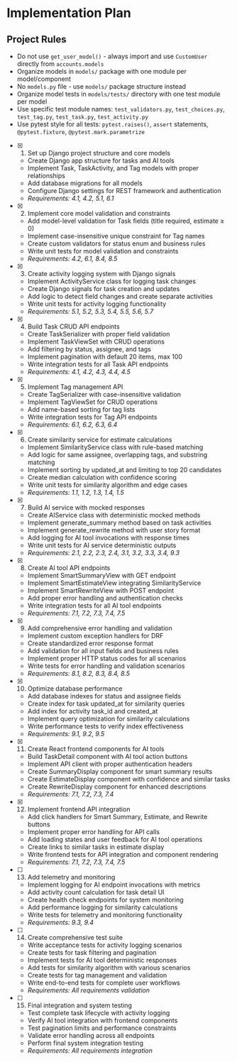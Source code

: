 # Implementation Plan

## Project Rules
- Do not use `get_user_model()` - always import and use `CustomUser` directly from `accounts.models`
- Organize models in `models/` package with one module per model/component
- No `models.py` file - use `models/` package structure instead
- Organize model tests in `models/tests/` directory with one test module per model
- Use specific test module names: `test_validators.py`, `test_choices.py`, `test_tag.py`, `test_task.py`, `test_activity.py`
- Use pytest style for all tests: `pytest.raises()`, `assert` statements, `@pytest.fixture`, `@pytest.mark.parametrize`

- [x] 1. Set up Django project structure and core models
  - Create Django app structure for tasks and AI tools
  - Implement Task, TaskActivity, and Tag models with proper relationships
  - Add database migrations for all models
  - Configure Django settings for REST framework and authentication
  - _Requirements: 4.1, 4.2, 5.1, 6.1_

- [x] 2. Implement core model validation and constraints
  - Add model-level validation for Task fields (title required, estimate ≥ 0)
  - Implement case-insensitive unique constraint for Tag names
  - Create custom validators for status enum and business rules
  - Write unit tests for model validation and constraints
  - _Requirements: 4.2, 6.1, 8.4, 8.5_

- [x] 3. Create activity logging system with Django signals
  - Implement ActivityService class for logging task changes
  - Create Django signals for task creation and updates
  - Add logic to detect field changes and create separate activities
  - Write unit tests for activity logging functionality
  - _Requirements: 5.1, 5.2, 5.3, 5.4, 5.5, 5.6, 5.7_

- [x] 4. Build Task CRUD API endpoints
  - Create TaskSerializer with proper field validation
  - Implement TaskViewSet with CRUD operations
  - Add filtering by status, assignee, and tags
  - Implement pagination with default 20 items, max 100
  - Write integration tests for all Task API endpoints
  - _Requirements: 4.1, 4.2, 4.3, 4.4, 4.5_

- [x] 5. Implement Tag management API
  - Create TagSerializer with case-insensitive validation
  - Implement TagViewSet for CRUD operations
  - Add name-based sorting for tag lists
  - Write integration tests for Tag API endpoints
  - _Requirements: 6.1, 6.2, 6.3, 6.4_

- [x] 6. Create similarity service for estimate calculations
  - Implement SimilarityService class with rule-based matching
  - Add logic for same assignee, overlapping tags, and substring matching
  - Implement sorting by updated_at and limiting to top 20 candidates
  - Create median calculation with confidence scoring
  - Write unit tests for similarity algorithm and edge cases
  - _Requirements: 1.1, 1.2, 1.3, 1.4, 1.5_

- [x] 7. Build AI service with mocked responses
  - Create AIService class with deterministic mocked methods
  - Implement generate_summary method based on task activities
  - Implement generate_rewrite method with user story format
  - Add logging for AI tool invocations with response times
  - Write unit tests for AI service deterministic outputs
  - _Requirements: 2.1, 2.2, 2.3, 2.4, 3.1, 3.2, 3.3, 3.4, 9.3_

- [x] 8. Create AI tool API endpoints
  - Implement SmartSummaryView with GET endpoint
  - Implement SmartEstimateView integrating SimilarityService
  - Implement SmartRewriteView with POST endpoint
  - Add proper error handling and authentication checks
  - Write integration tests for all AI tool endpoints
  - _Requirements: 7.1, 7.2, 7.3, 7.4, 7.5_

- [x] 9. Add comprehensive error handling and validation
  - Implement custom exception handlers for DRF
  - Create standardized error response format
  - Add validation for all input fields and business rules
  - Implement proper HTTP status codes for all scenarios
  - Write tests for error handling and validation scenarios
  - _Requirements: 8.1, 8.2, 8.3, 8.4, 8.5_

- [x] 10. Optimize database performance
  - Add database indexes for status and assignee fields
  - Create index for task updated_at for similarity queries
  - Add index for activity task_id and created_at
  - Implement query optimization for similarity calculations
  - Write performance tests to verify index effectiveness
  - _Requirements: 9.1, 9.2, 9.5_

- [x] 11. Create React frontend components for AI tools
  - Build TaskDetail component with AI tool action buttons
  - Implement API client with proper authentication headers
  - Create SummaryDisplay component for smart summary results
  - Create EstimateDisplay component with confidence and similar tasks
  - Create RewriteDisplay component for enhanced descriptions
  - _Requirements: 7.1, 7.2, 7.3, 7.4_

- [x] 12. Implement frontend API integration
  - Add click handlers for Smart Summary, Estimate, and Rewrite buttons
  - Implement proper error handling for API calls
  - Add loading states and user feedback for AI tool operations
  - Create links to similar tasks in estimate display
  - Write frontend tests for API integration and component rendering
  - _Requirements: 7.1, 7.2, 7.3, 7.4, 7.5_

- [ ] 13. Add telemetry and monitoring
  - Implement logging for AI endpoint invocations with metrics
  - Add activity count calculation for task detail UI
  - Create health check endpoints for system monitoring
  - Add performance logging for similarity calculations
  - Write tests for telemetry and monitoring functionality
  - _Requirements: 9.3, 9.4_

- [ ] 14. Create comprehensive test suite
  - Write acceptance tests for activity logging scenarios
  - Create tests for task filtering and pagination
  - Implement tests for AI tool deterministic responses
  - Add tests for similarity algorithm with various scenarios
  - Create tests for tag management and validation
  - Write end-to-end tests for complete user workflows
  - _Requirements: All requirements validation_

- [ ] 15. Final integration and system testing
  - Test complete task lifecycle with activity logging
  - Verify AI tool integration with frontend components
  - Test pagination limits and performance constraints
  - Validate error handling across all endpoints
  - Perform final system integration testing
  - _Requirements: All requirements integration_